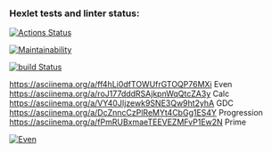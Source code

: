 ### Hexlet tests and linter status:
[![Actions Status](https://github.com/sadamara/java-project-lvl1/workflows/hexlet-check/badge.svg)](https://github.com/sadamara/java-project-lvl1/actions)

[![Maintainability](https://api.codeclimate.com/v1/badges/a99a88d28ad37a79dbf6/maintainability)](https://codeclimate.com/github/sadamara/java-project-lvl1)

[![build Status](https://github.com/sadamara/java-project-lvl1/workflows/build/badge.svg)](https://github.com/sadamara/java-project-lvl1/actions)

https://asciinema.org/a/ff4hLi0dfTOWUfrGTOQP76MXi Even
https://asciinema.org/a/roJ177dddRSAjkpnWqQtcZA3y Calc
https://asciinema.org/a/VY40JIjzewk9SNE3Qw9ht2yhA GDC
https://asciinema.org/a/DcZnncCzPlReMYt4CbGg1ES4Y Progression
https://asciinema.org/a/fPmRUBxmaeTEEVEZMFvP1Ew2N Prime

[![Even](https://cdn.shopify.com/s/files/1/0501/2973/1739/files/Hero-Logotype-Blue.png?height=628&pad_color=fff&v=1615572763&width=1200)](https://asciinema.org/a/ff4hLi0dfTOWUfrGTOQP76MXi)
